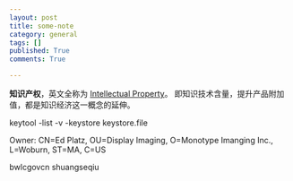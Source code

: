 ```yaml
---
layout: post
title: some-note
category: general
tags: []
published: True
comments: True

---
```


**知识产权**，英文全称为 [Intellectual Property][1]。 	即知识技术含量，提升产品附加值，都是知识经济这一概念的延伸。


[1]:https://en.wikipedia.org/wiki/Intellectual_property

keytool -list -v -keystore keystore.file

Owner: CN=Ed Platz, OU=Display Imaging, O=Monotype Imanging Inc., L=Woburn, ST=MA, C=US

bwlcgovcn
shuangseqiu